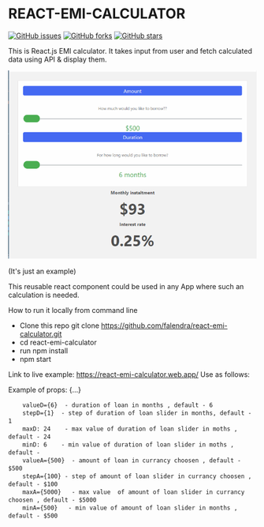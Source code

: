 # REACT-EMI-CALCULATOR
<a href="https://github.com/falendra/react-emi-calculator/issues"><img alt="GitHub issues" src="https://img.shields.io/github/issues/falendra/react-emi-calculator.svg?style=popout"></a>
<a href="https://github.com/falendra/react-emi-calculator/network"><img alt="GitHub forks" src="https://img.shields.io/github/forks/falendra/react-emi-calculator.svg?style=popout-square"></a>
<a href="https://github.com/falendra/react-emi-calculator/stargazers"><img alt="GitHub stars" src="https://img.shields.io/github/stars/falendra/react-emi-calculator.svg?style=popout-square"></a>



This is React.js EMI calculator. It takes input from user and fetch calculated data using API & display them.


![alt text](https://raw.githubusercontent.com/falendra/react-emi-calculator/master/react-emi-calculator.png)


(It's just an example)

This reusable react component could be used in any App where such an calculation is needed.

How to run it locally from command line

- Clone this repo git clone https://github.com/falendra/react-emi-calculator.git
- cd react-emi-calculator
- run npm install
- npm start  

Link to live example: https://react-emi-calculator.web.app/
Use as follows:

 <EmiCalculator /> 
 
Example of props:  {...}
 
        valueD={6}  - duration of loan in months , default - 6
        stepD={1}  - step of duration of loan slider in months, default - 1
        maxD: 24    - max value of duration of loan slider in moths , default - 24
        minD: 6    - min value of duration of loan slider in moths , default - 
        valueA={500}  - amount of loan in currancy choosen , default - $500
        stepA={100} - step of amount of loan slider in currancy choosen , default - $100
        maxA={5000}   - max value  of amount of loan slider in currancy choosen , default - $5000
        minA={500}   - min value of amount of loan slider in months , default - $500
        
        

